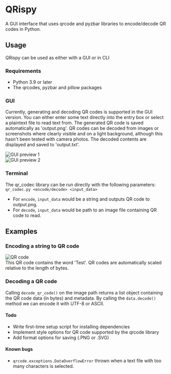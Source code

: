 # QRispy
A GUI interface that uses qrcode and pyzbar libraries to encode/decode QR codes in Python.

## Usage
QRispy can be used as either with a GUI or in CLI

### Requirements  
* Python 3.9 or later
* The qrcodes, pyzbar and pillow packages

### GUI
Currently, generating and decoding QR codes is supported in the GUI version. You can either enter some text directly into the entry box or select a plaintext file to read text from. The generated QR code is saved automatically as 'output.png'. 
QR codes can be decoded from images or screenshots where clearly visible and on a light background, although this hasn't been tested with camera photos. The decoded contents are displayed and saved to 'output.txt'.  

![GUI preview 1](https://corndog.s-ul.eu/xyBGtsCg.png)  
![GUI preview 2](https://corndog.s-ul.eu/Hgwqtm67.png)
### Terminal
The qr_codec library can be run directly with the following parameters:  
`qr_codec.py <encode/decode> <input_data>`

* For `encode`, `input_data` would be a string and outputs QR code to output.png.  
* For `decode`, `input_data` would be path to an image file containing QR code to read.

## Examples

### Encoding a string to QR code
![QR code](https://i.imgur.com/MrNDhWh.png)  
This QR code contains the word 'Test'. QR codes are automatically scaled relative to the length of bytes.

### Decoding a QR code  
Calling `decode_qr_code()` on the image path returns a list object containing the QR code data (in bytes) and metadata. By calling the `data.decode()` method we can encode it with UTF-8 or ASCII.

#### Todo
* Write first-time setup script for installing dependencies 
* Implement style options for QR code supported by the qrcode library
* Add format options for saving (.PNG or .SVG)

#### Known bugs
* `qrcode.exceptions.DataOverflowError` thrown when a text file with too many characters is selected. 

